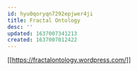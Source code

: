 ```yaml
---
id: hyu0qoryqn7292epjwer4ji
title: Fractal Ontology
desc: ''
updated: 1637007341213
created: 1637007012422
---
```


[[https://fractalontology.wordpress.com/]]
